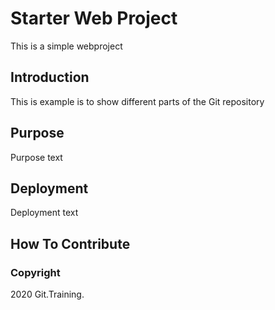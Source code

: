 # Starter Web Project

This is a simple webproject

## Introduction

This is example is to show different parts of the Git repository

## Purpose

Purpose text

## Deployment

Deployment text

## How To Contribute

### Copyright

2020 Git.Training.